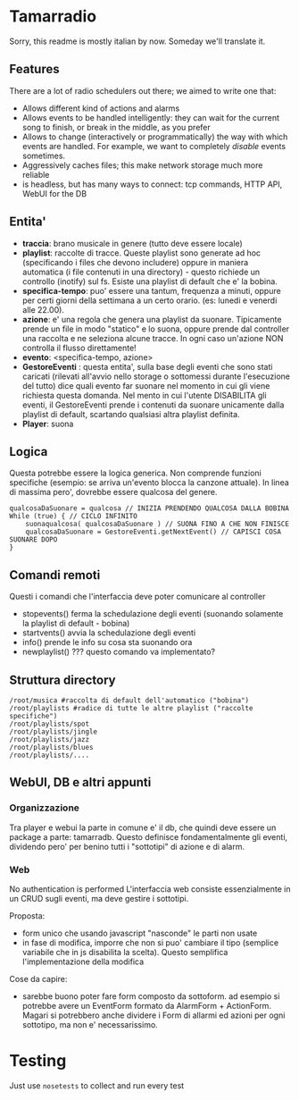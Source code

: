 Tamarradio
==========

Sorry, this readme is mostly italian by now. Someday we'll translate it.


Features
---------

There are a lot of radio schedulers out there; we aimed to write one that:
* Allows different kind of actions and alarms
* Allows events to be handled intelligently: they can wait for the current
  song to finish, or break in the middle, as you prefer
* Allows to change (interactively or programmatically) the way with which
  events are handled. For example, we want to completely _disable_ events sometimes.
* Aggressively caches files; this make network storage much more reliable
* is headless, but has many ways to connect: tcp commands, HTTP API, WebUI for
  the DB

Entita'
----------

* **traccia**: brano musicale in genere (tutto deve essere locale)
* **playlist**: raccolte di tracce. Queste playlist sono generate ad hoc (specificando i files che devono includere) oppure in maniera automatica (i file contenuti in una directory) - questo richiede un controllo (inotify) sul fs.
Esiste una playlist di default che e' la bobina.
* **specifica-tempo**: puo' essere una tantum, frequenza a minuti, oppure per certi giorni della settimana a un certo orario. (es: lunedi e venerdi alle 22.00).
* **azione**: e' una regola che genera una playlist da suonare. Tipicamente prende un file in modo "statico" e lo suona, oppure prende dal controller una raccolta e ne seleziona alcune tracce. In ogni caso un'azione NON controlla il flusso  direttamente!
* **evento**: <specifica-tempo, azione>
* **GestoreEventi** : questa entita', sulla base degli eventi che sono stati caricati (rilevati all'avvio nello storage o sottomessi durante l'esecuzione del tutto) dice quali evento far suonare nel momento in cui gli viene richiesta questa domanda. Nel mento in cui l'utente DISABILITA gli eventi, il GestoreEventi prende i contenuti da suonare unicamente dalla playlist di default, scartando qualsiasi altra playlist definita.
* **Player**: suona

Logica
----------

Questa potrebbe essere la logica generica. Non comprende funzioni specifiche (esempio: se arriva un'evento blocca la canzone attuale). In linea di massima pero', dovrebbe essere qualcosa del genere.

	qualcosaDaSuonare = qualcosa // INIZIA PRENDENDO QUALCOSA DALLA BOBINA
	While (true) { // CICLO INFINITO
		suonaqualcosa( qualcosaDaSuonare ) // SUONA FINO A CHE NON FINISCE
		qualcosaDaSuonare = GestoreEventi.getNextEvent() // CAPISCI COSA SUONARE DOPO 
	}

Comandi remoti 
----------
Questi i comandi che l'interfaccia deve poter comunicare al controller

* stopevents() ferma la schedulazione degli eventi (suonando solamente la playlist di default - bobina)
* startvents() avvia la schedulazione degli eventi 
* info() prende le info su cosa sta suonando ora
* newplaylist() ??? questo comando va implementato?

Struttura directory
----------

	/root/musica #raccolta di default dell'automatico ("bobina")
	/root/playlists #radice di tutte le altre playlist ("raccolte specifiche")
	/root/playlists/spot
	/root/playlists/jingle
	/root/playlists/jazz
	/root/playlists/blues
	/root/playlists/....

WebUI, DB e altri appunti
--------------------------

### Organizzazione

Tra player e webui la parte in comune e' il db, che quindi deve essere un package a parte: tamarradb.
Questo definisce fondamentalmente gli eventi, dividendo pero' per benino tutti i "sottotipi" di azione e di alarm.

### Web

No authentication is performed
L'interfaccia web consiste essenzialmente in un CRUD sugli eventi, ma deve gestire i sottotipi.

Proposta:
* form unico che usando javascript "nasconde" le parti non usate
* in fase di modifica, imporre che non si puo' cambiare il tipo (semplice variabile che in js disabilita la scelta). Questo semplifica l'implementazione della modifica

Cose da capire:
* sarebbe buono poter fare form composto da sottoform. ad esempio si potrebbe avere un EventForm formato da AlarmForm + ActionForm. Magari si potrebbero anche dividere i Form di allarmi ed azioni per ogni sottotipo, ma non e' necessarissimo.

Testing
=========

Just use `nosetests` to collect and run every test

